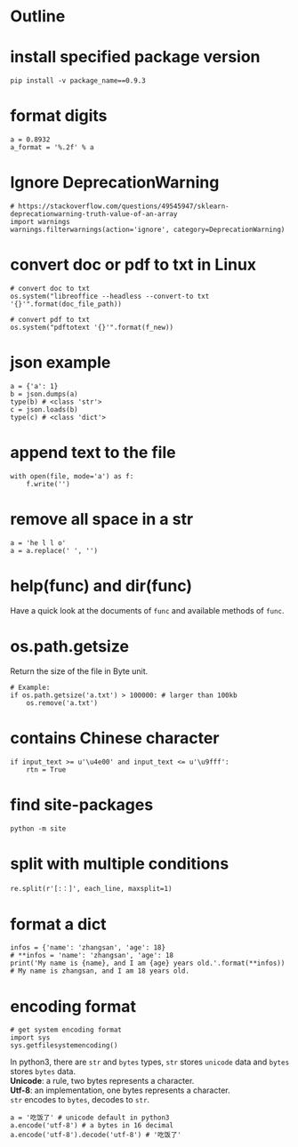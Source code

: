 # Outline

# install specified package version
```
pip install -v package_name==0.9.3
```

# format digits
```
a = 0.8932
a_format = '%.2f' % a
```
# Ignore DeprecationWarning
```
# https://stackoverflow.com/questions/49545947/sklearn-deprecationwarning-truth-value-of-an-array
import warnings
warnings.filterwarnings(action='ignore', category=DeprecationWarning)
```

# convert doc or pdf to txt in Linux
```
# convert doc to txt
os.system("libreoffice --headless --convert-to txt '{}'".format(doc_file_path))

# convert pdf to txt
os.system("pdftotext '{}'".format(f_new))
```

# json example
```
a = {'a': 1}
b = json.dumps(a)
type(b) # <class 'str'>
c = json.loads(b)
type(c) # <class 'dict'>
```

# append text to the file
```
with open(file, mode='a') as f:
    f.write('')
```

# remove all space in a str
```
a = 'he l l o'
a = a.replace(' ', '')
```

# help(func) and dir(func)
Have a quick look at the documents of `func` and available methods of `func`.

# os.path.getsize
Return the size of the file in Byte unit.
```
# Example:
if os.path.getsize('a.txt') > 100000: # larger than 100kb
    os.remove('a.txt')
```

# contains Chinese character
```
if input_text >= u'\u4e00' and input_text <= u'\u9fff':
    rtn = True
```

# find site-packages
```
python -m site
```

# split with multiple conditions
```
re.split(r'[:：]', each_line, maxsplit=1)
```

# format a dict
```
infos = {'name': 'zhangsan', 'age': 18}
# **infos = 'name': 'zhangsan', 'age': 18
print('My name is {name}, and I am {age} years old.'.format(**infos))
# My name is zhangsan, and I am 18 years old.
```

# encoding format
```
# get system encoding format
import sys
sys.getfilesystemencoding()
```
In python3, there are `str` and `bytes` types, `str` stores `unicode` data and `bytes` stores `bytes` data.  
**Unicode**: a rule, two bytes represents a character.  
**Utf-8**: an implementation, one bytes represents a character.  
`str` encodes to `bytes`, decodes to `str`.  
```
a = '吃饭了' # unicode default in python3
a.encode('utf-8') # a bytes in 16 decimal
a.encode('utf-8').decode('utf-8') # '吃饭了'
```


